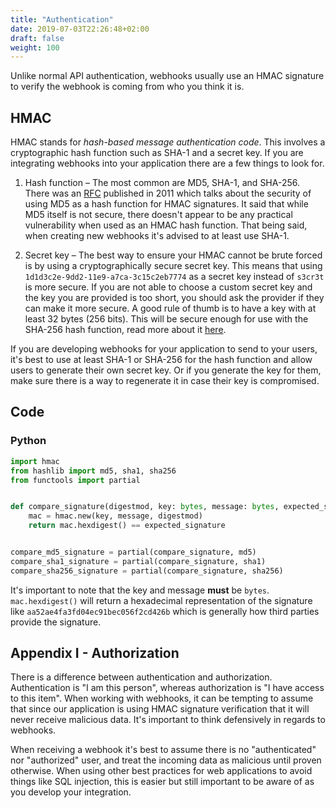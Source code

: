 ```yaml
---
title: "Authentication"
date: 2019-07-03T22:26:48+02:00
draft: false
weight: 100
---
```


Unlike normal API authentication, webhooks usually use an HMAC signature to verify the webhook is coming from who you think it is.

## HMAC

HMAC stands for _hash-based message authentication code_. This involves a cryptographic hash function such as SHA-1 and a secret key. If you are integrating webhooks into your application there are a few things to look for.

1. Hash function – The most common are MD5, SHA-1, and SHA-256. There was an [RFC](https://tools.ietf.org/html/rfc6151) published in 2011 which talks about the security of using MD5 as a hash function for HMAC signatures. It said that while MD5 itself is not secure, there doesn't appear to be any practical vulnerability when used as an HMAC hash function. That being said, when creating new webhooks it's advised to at least use SHA-1.

2. Secret key – The best way to ensure your HMAC cannot be brute forced is by using a cryptographically secure secret key. This means that using `1d1d3c2e-9dd2-11e9-a7ca-3c15c2eb7774` as a secret key instead of `s3cr3t` is more secure. If you are not able to choose a custom secret key and the key you are provided is too short, you should ask the provider if they can make it more secure. A good rule of thumb is to have a key with at least 32 bytes (256 bits). This will be secure enough for use with the SHA-256 hash function, read more about it [here](https://crypto.stackexchange.com/a/34866).

If you are developing webhooks for your application to send to your users, it's best to use at least SHA-1 or SHA-256 for the hash function and allow users to generate their own secret key. Or if you generate the key for them, make sure there is a way to regenerate it in case their key is compromised.

## Code

### Python

```python
import hmac
from hashlib import md5, sha1, sha256
from functools import partial


def compare_signature(digestmod, key: bytes, message: bytes, expected_signature: str) -> bool:
    mac = hmac.new(key, message, digestmod)
    return mac.hexdigest() == expected_signature


compare_md5_signature = partial(compare_signature, md5)
compare_sha1_signature = partial(compare_signature, sha1)
compare_sha256_signature = partial(compare_signature, sha256)
```

It's important to note that the key and message **must** be `bytes`. `mac.hexdigest()` will return a hexadecimal representation of the signature like `aa52ae4fa3fd04ec91bec056f2cd426b` which is generally how third parties provide the signature.

## Appendix I - Authorization

There is a difference between authentication and authorization. Authentication is "I am this person", whereas authorization is "I have access to this item". When working with webhooks, it can be tempting to assume that since our application is using HMAC signature verification that it will never receive malicious data. It's important to think defensively in regards to webhooks.

When receiving a webhook it's best to assume there is no "authenticated" nor "authorized" user, and treat the incoming data as malicious until proven otherwise. When using other best practices for web applications to avoid things like SQL injection, this is easier but still important to be aware of as you develop your integration.
